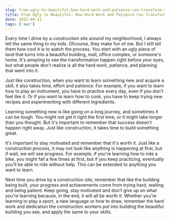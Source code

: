 ```yaml
---
slug: from-ugly-to-beautiful-how-hard-work-and-patience-can-transform-your-skills
title: From Ugly to Beautiful: How Hard Work and Patience Can Transform Your Skills
date: 2022-04-11
tags: ['aws']
---
```


Every time I drive by a construction site around my neighborhood, I always tell the same thing to my kids. Ofcourse, they make fun of me. But I still tell them how cool it is to watch the process. You start with an ugly piece of land that turns into a beautiful building, mall, office complex, or someone's home. It's amazing to see the transformation happen right before your eyes, but what people don't realize is all the hard work, patience, and planning that went into it.

<!-- more -->




Just like construction, when you want to learn something new and acquire a skill, it also takes time, effort and patience. For example, if you want to learn how to play an instrument, you have to practice every day, even if you don't feel like it. Or if you want to learn how to cook, you have to keep trying new recipes and experimenting with different ingredients.


Learning something new is like going on a long journey, and sometimes it can be tough. You might not get it right the first time, or it might take longer than you thought. But it's important to remember that success doesn't happen right away. Just like construction, it takes time to build something great.


It's important to stay motivated and remember that it's worth it. Just like a construction process, it may not look like anything is happening at first, but if wait, we will see progress. For example, if you're learning how to ride a bike, you might fall a few times at first, but if you keep practicing, eventually you'll be able to ride without help. This can be extended to anything you want to learn.


Next time you drive by a construction site, remember that like the building being built, your progress and achievements come from trying hard, waiting and being patient. Keep going, stay motivated and don't give up on what you're learning because, in the end, it will all be worth it. Whether you're learning to play a sport, a new language or how to draw, remember the hard work and dedication the construction workers put into building the beautiful building you see, and apply the same to your skills.


